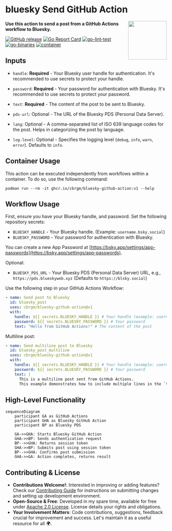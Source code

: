 # bluesky Send GitHub Action

<img
  src="https://upload.wikimedia.org/wikipedia/commons/7/7a/Bluesky_Logo.svg"
  width="120px"
  align="right"
/>

**Use this action to send a post from a GitHub Actions workflow to Bluesky.**

[![GitHub release](https://img.shields.io/github/release/cbrgm/bluesky-github-action.svg)](https://github.com/cbrgm/bluesky-github-action)
[![Go Report Card](https://goreportcard.com/badge/github.com/cbrgm/bluesky-github-action)](https://goreportcard.com/report/github.com/cbrgm/bluesky-github-action)
[![go-lint-test](https://github.com/cbrgm/bluesky-github-action/actions/workflows/go-lint-test.yml/badge.svg)](https://github.com/cbrgm/bluesky-github-action/actions/workflows/go-lint-test.yml)
[![go-binaries](https://github.com/cbrgm/bluesky-github-action/actions/workflows/go-binaries.yml/badge.svg)](https://github.com/cbrgm/bluesky-github-action/actions/workflows/go-binaries.yml)
[![container](https://github.com/cbrgm/bluesky-github-action/actions/workflows/container.yml/badge.svg)](https://github.com/cbrgm/bluesky-github-action/actions/workflows/container.yml)

## Inputs

- `handle`: **Required** - Your Bluesky user handle for authentication. It's recommended to use secrets to protect your handle.
- `password`: **Required** - Your password for authentication with Bluesky. It's recommended to use secrets to protect your password.
- `text`: **Required** - The content of the post to be sent to Bluesky.

- `pds-url`: Optional - The URL of the Bluesky PDS (Personal Data Server).
- `lang`: Optional - A comma-separated list of ISO 639 language codes for the post. Helps in categorizing the post by language.
- `log-level`: Optional - Specifies the logging level (`debug`, `info`, `warn`, `error`). Defaults to `info`.

## Container Usage

This action can be executed independently from workflows within a container. To do so, use the following command:

```
podman run --rm -it ghcr.io/cbrgm/bluesky-github-action:v1 --help
```

## Workflow Usage

First, ensure you have your Bluesky handle, and password. Set the following repository secrets:

* `BLUESKY_HANDLE` - Your Bluesky handle. (Example: `username.bsky.social`)
* `BLUESKY_PASSWORD` - Your password for authentication with Bluesky.

You can create a new App Password at [https://bsky.app/settings/app-passwords](https://bsky.app/settings/app-passwords).

Optional:

* `BLUESKY_PDS_URL` - Your Bluesky PDS (Personal Data Server) URL, e.g., `https://pds.blueskyweb.xyz` (Defaults to `https://blsky.social`)

Use the following step in your GitHub Actions Workflow:

```yaml
- name: Send post to Bluesky
  id: bluesky_post
  uses: cbrgm/bluesky-github-action@v1
  with:
    handle: ${{ secrets.BLUESKY_HANDLE }} # Your handle (example: username.bsky.social)
    password: ${{ secrets.BLUESKY_PASSWORD }} # Your password
    text: "Hello from GitHub Actions!" # The content of the post
```

Multiline post:

```yaml
- name: Send multiline post to Bluesky
  id: bluesky_post_multiline
  uses: cbrgm/bluesky-github-action@v1
  with:
    handle: ${{ secrets.BLUESKY_HANDLE }} # Your handle (example: username.bsky.social)
    password: ${{ secrets.BLUESKY_PASSWORD }} # Your password
    text: |
      This is a multiline post sent from GitHub Actions.
      This example demonstrates how to include multiple lines in the `text` input.
```

## High-Level Functionality

```mermaid
sequenceDiagram
    participant GA as GitHub Actions
    participant GHA as Bluesky GitHub Action
    participant BP as Bluesky PDS

    GA->>GHA: Starts Bluesky GitHub Action
    GHA->>BP: Sends authentication request
    BP-->>GHA: Returns session token
    GHA->>BP: Submits post using session token
    BP-->>GHA: Confirms post submission
    GHA->>GA: Action completes, returns result
```

## Contributing & License

* **Contributions Welcome!**: Interested in improving or adding features? Check our [Contributing Guide](https://github.com/cbrgm/bluesky-github-action/blob/main/CONTRIBUTING.md) for instructions on submitting changes and setting up development environment.
* **Open-Source & Free**: Developed in my spare time, available for free under [Apache 2.0 License](https://github.com/cbrgm/bluesky-github-action/blob/main/LICENSE). License details your rights and obligations.
* **Your Involvement Matters**: Code contributions, suggestions, feedback crucial for improvement and success. Let's maintain it as a useful resource for all 🌍.
